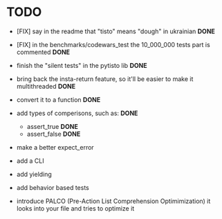 # TODO

- [FIX] say in the readme that "tisto" means "dough" in ukrainian **DONE**
- [FIX] in the benchmarks/codewars_test the 10_000_000 tests part is commented **DONE**
- finish the "silent tests" in the pytisto lib **DONE**
- bring back the insta-return feature, so it'll be easier to make it multithreaded **DONE**
- convert it to a function **DONE**
- add types of comperisons, such as: **DONE**
  - assert_true **DONE**
  - assert_false **DONE**
- make a better expect_error

- add a CLI
- add yielding
- add behavior based tests

- introduce PALCO
(Pre-Action List Comprehension Optimimization)
it looks into your file and tries to optimize it
